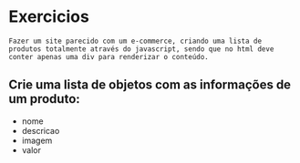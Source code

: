# Exercicios
    Fazer um site parecido com um e-commerce, criando uma lista de produtos totalmente através do javascript, sendo que no html deve conter apenas uma div para renderizar o conteúdo.

## Crie uma lista de objetos com as informações de um produto:
- nome
- descricao
- imagem
- valor



